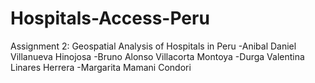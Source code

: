 # Hospitals-Access-Peru
Assignment 2: Geospatial Analysis of Hospitals in Peru
-Anibal Daniel Villanueva Hinojosa
-Bruno Alonso Villacorta Montoya
-Durga Valentina Linares Herrera
-Margarita Mamani Condori
